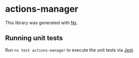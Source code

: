 # actions-manager

This library was generated with [Nx](https://nx.dev).

## Running unit tests

Run `nx test actions-manager` to execute the unit tests via [Jest](https://jestjs.io).
